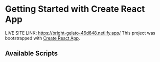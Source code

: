# Getting Started with Create React App
LIVE SITE LINK: https://bright-gelato-46d648.netlify.app/
This project was bootstrapped with [Create React App](https://github.com/facebook/create-react-app).

## Available Scripts

